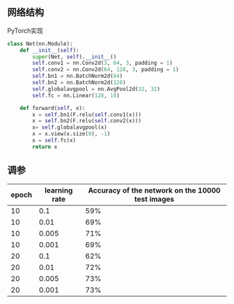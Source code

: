 

## 网络结构

PyTorch实现

```python
class Net(nn.Module):
    def __init__(self):
        super(Net, self).__init__()
        self.conv1 = nn.Conv2d(3, 64, 3, padding = 1)
        self.conv2 = nn.Conv2d(64, 128, 3, padding = 1)
        self.bn1 = nn.BatchNorm2d(64)
        self.bn2 = nn.BatchNorm2d(128)
        self.globalavgpool = nn.AvgPool2d(32, 32)
        self.fc = nn.Linear(128, 10)

    def forward(self, x):
        x = self.bn1(F.relu(self.conv1(x)))
        x = self.bn2(F.relu(self.conv2(x)))
        x= self.globalavgpool(x)
        x = x.view(x.size(0), -1)
        x = self.fc(x)
        return x
```

## 调参

| epoch | learning rate | Accuracy of the network on the 10000 test images |
| ----- | ------------- | ------------------------------------------------ |
| 10    | 0.1           | 59%                                              |
| 10    | 0.01          | 69%                                              |
| 10    | 0.005         | 71%                                              |
| 10    | 0.001         | 69%                                              |
| 20    | 0.1           | 62%                                              |
| 20    | 0.01          | 72%                                              |
| 20    | 0.005         | 73%                                              |
| 20    | 0.001         | 73%                                              |

